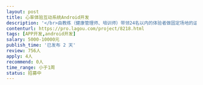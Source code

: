 ```yaml
---                
layout: post       
title: 心率体验互动系统Android开发           
description: '</br>由教练（健康管理师、培训师）带领24名以内的体验者做固定场地的运动项目，所有体验者的即时心率，最大心率百分比，运动时段的靶心率时间占比，能够实时体现在屏幕上，并能够让受试者看见（屏幕尺寸需要支持），以便调整控制，体验结束后有排名，教练点评分析。</br>能够录入人员信息，包括姓名、性别、年龄</br>能够设置热身阶段、锻炼阶段、拉伸阶段时间</br>19寸1920*1080安卓主机，利用和蓝牙通信和WIFI通信，与厂家路由器相连。屏幕内容通过HDMI接口连接65”或75”高清电视展示；</br>具备安卓平板程序经验，有蓝牙开发经验者优先</br>'     
contenturl: https://pro.lagou.com/project/8218.html      
tags: [APP开发,android开发]            
salary: 5000-10000元          
publish_time: '已发布 2 天'         
review: 756人                   
apply: 4人                   
recommend: 0人                   
time_range: 小于1周              
status: 招募中                  
---                 
```

